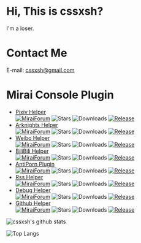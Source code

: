 # Hi, This is cssxsh?

I'm a loser.

# Contact Me

E-mail: <cssxsh@gmail.com>  

# Mirai Console Plugin
* [Pixiv Helper](https://github.com/cssxsh/pixiv-helper/)  
[![MiraiForum](https://img.shields.io/badge/post-on%20MiraiForum-yellow)](https://mirai.mamoe.net/topic/289)
![Stars](https://img.shields.io/github/stars/cssxsh/pixiv-helper)
![Downloads](https://img.shields.io/github/downloads/cssxsh/pixiv-helper/total)
[![Release](https://img.shields.io/github/v/release/cssxsh/pixiv-helper)](https://github.com/cssxsh/pixiv-helper/releases)  
* [Arknights Helper](https://github.com/cssxsh/arknights-helper/)  
[![MiraiForum](https://img.shields.io/badge/post-on%20MiraiForum-yellow)](https://mirai.mamoe.net/topic/203)
![Stars](https://img.shields.io/github/stars/cssxsh/arknights-helper)
![Downloads](https://img.shields.io/github/downloads/cssxsh/arknights-helper/total)
[![Release](https://img.shields.io/github/v/release/cssxsh/arknights-helper)](https://github.com/cssxsh/arknights-helper/releases)  
* [Weibo Helper](https://github.com/cssxsh/weibo-helper/)  
[![MiraiForum](https://img.shields.io/badge/post-on%20MiraiForum-yellow)](https://mirai.mamoe.net/topic/212)
![Stars](https://img.shields.io/github/stars/cssxsh/weibo-helper)
![Downloads](https://img.shields.io/github/downloads/cssxsh/weibo-helper/total)
[![Release](https://img.shields.io/github/v/release/cssxsh/weibo-helper)](https://github.com/cssxsh/weibo-helper/releases)  
* [BiliBili Helper](https://github.com/cssxsh/bilibili-helper)  
[![MiraiForum](https://img.shields.io/badge/post-on%20MiraiForum-yellow)](https://mirai.mamoe.net/topic/287)
![Stars](https://img.shields.io/github/stars/cssxsh/bilibili-helper)
![Downloads](https://img.shields.io/github/downloads/cssxsh/bilibili-helper/total)
[![Release](https://img.shields.io/github/v/release/cssxsh/bilibili-helper)](https://github.com/cssxsh/bilibili-helper/releases)  
* [AntiPorn Plugin](https://github.com/gnuf0rce/Mirai-AntiPorn-Plugin)  
[![MiraiForum](https://img.shields.io/badge/post-on%20MiraiForum-yellow)](https://mirai.mamoe.net/topic/293)
![Stars](https://img.shields.io/github/stars/gnuf0rce/Mirai-AntiPorn-Plugin)
![Downloads](https://img.shields.io/github/downloads/gnuf0rce/Mirai-AntiPorn-Plugin/total)
[![Release](https://img.shields.io/github/v/release/gnuf0rce/Mirai-AntiPorn-Plugin)](https://github.com/gnuf0rce/Mirai-AntiPorn-Plugin/releases)   
* [Rss Helper](https://github.com/gnuf0rce/rss-helper)  
[![MiraiForum](https://img.shields.io/badge/post-on%20MiraiForum-yellow)](https://mirai.mamoe.net/topic/334)
![Stars](https://img.shields.io/github/stars/gnuf0rce/rss-helper)
![Downloads](https://img.shields.io/github/downloads/gnuf0rce/rss-helper/total)
[![Release](https://img.shields.io/github/v/release/gnuf0rce/rss-helper)](https://github.com/gnuf0rce/rss-helper/releases)  
* [Debug Helper](https://github.com/gnuf0rce/debug-helper)  
[![MiraiForum](https://img.shields.io/badge/post-on%20MiraiForum-yellow)](https://mirai.mamoe.net/topic/452)
![Stars](https://img.shields.io/github/stars/gnuf0rce/debug-helper)
![Downloads](https://img.shields.io/github/downloads/gnuf0rce/debug-helper/total)
[![Release](https://img.shields.io/github/v/release/gnuf0rce/debug-helper)](https://github.com/gnuf0rce/debug-helper/releases)  
* [Github Helper](https://github.com/gnuf0rce/github-helper)  
[![MiraiForum](https://img.shields.io/badge/post-on%20MiraiForum-yellow)](https://mirai.mamoe.net/topic/554)
![Stars](https://img.shields.io/github/stars/gnuf0rce/github-helper)
![Downloads](https://img.shields.io/github/downloads/gnuf0rce/github-helper/total)
[![Release](https://img.shields.io/github/v/release/gnuf0rce/github-helper)](https://github.com/gnuf0rce/github-helper/releases)  


![cssxsh's github stats](https://github-readme-stats.vercel.app/api?username=cssxsh&show_icons=true&theme=tokyonight)

![Top Langs](https://github-readme-stats.vercel.app/api/top-langs/?username=cssxsh&layout=compact&theme=tokyonight)
